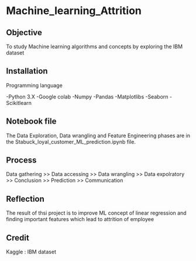 # Machine_learning_Attrition <IBM data-set>

## Objective

To study Machine learning algorithms and concepts by exploring the IBM dataset

## Installation

Programming language

-Python 3.X 
-Google colab
-Numpy
-Pandas
-Matplotlibs
-Seaborn
-Scikitlearn

## Notebook file

The Data Exploration, Data wrangling and Feature Engineering phases are in the Stabuck_loyal_customer_ML_prediction.ipynb file. 

## Process

Data gathering >> Data accessing >> Data wrangling >> Data expolratory >> Conclusion >> Prediction >> Communication

## Reflection

The result of thsi project is to improve ML concept of linear regression and finding important features which lead to  attrition of employee

## Credit 

Kaggle : IBM dataset
